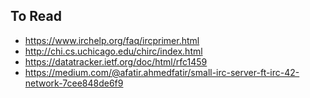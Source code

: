 ## To Read

- https://www.irchelp.org/faq/ircprimer.html
- http://chi.cs.uchicago.edu/chirc/index.html
- https://datatracker.ietf.org/doc/html/rfc1459
- https://medium.com/@afatir.ahmedfatir/small-irc-server-ft-irc-42-network-7cee848de6f9